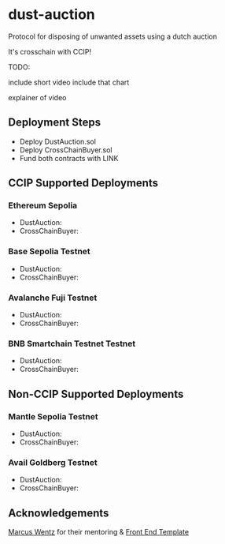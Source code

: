 # dust-auction
Protocol for disposing of unwanted assets using a dutch auction

It's crosschain with CCIP!

TODO:

include short video
include that chart

explainer of video 

## Deployment Steps
- Deploy DustAuction.sol
- Deploy CrossChainBuyer.sol
- Fund both contracts with LINK

## CCIP Supported Deployments
### Ethereum Sepolia
- DustAuction:
- CrossChainBuyer:

### Base Sepolia Testnet
- DustAuction:
- CrossChainBuyer:

### Avalanche Fuji Testnet
- DustAuction:
- CrossChainBuyer:

### BNB Smartchain Testnet Testnet
- DustAuction:
- CrossChainBuyer:

## Non-CCIP Supported Deployments
### Mantle Sepolia Testnet
- DustAuction:
- CrossChainBuyer:

### Avail Goldberg Testnet
- DustAuction:
- CrossChainBuyer:

## Acknowledgements
[Marcus Wentz](https://github.com/MarcusWentz) for their mentoring & [Front End Template](https://github.com/MarcusWentz/Web3_Get_Set_Contract_Metamask)